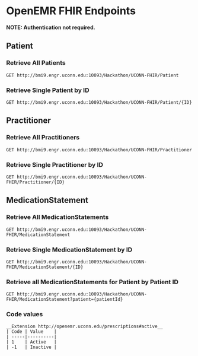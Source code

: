 # OpenEMR FHIR Endpoints

__NOTE: Authentication not required.__

## Patient

### Retrieve All Patients

    GET http://bmi9.engr.uconn.edu:10093/Hackathon/UCONN-FHIR/Patient

### Retrieve Single Patient by ID

    GET http://bmi9.engr.uconn.edu:10093/Hackathon/UCONN-FHIR/Patient/{ID}

## Practitioner

### Retrieve All Practitioners

    GET http://bmi9.engr.uconn.edu:10093/Hackathon/UCONN-FHIR/Practitioner

### Retrieve Single Practitioner by ID

    GET http://bmi9.engr.uconn.edu:10093/Hackathon/UCONN-FHIR/Practitioner/{ID}

## MedicationStatement

### Retrieve All MedicationStatements

    GET http://bmi9.engr.uconn.edu:10093/Hackathon/UCONN-FHIR/MedicationStatement

### Retrieve Single MedicationStatement by ID

    GET http://bmi9.engr.uconn.edu:10093/Hackathon/UCONN-FHIR/MedicationStatement/{ID}

### Retrieve all MedicationStatements for Patient by Patient ID

    GET http://bmi9.engr.uconn.edu:10093/Hackathon/UCONN-FHIR/MedicationStatement?patient={patientId}

### Code values

    __Extension http://openemr.uconn.edu/prescriptions#active__
    | Code | Value    |
    | -----|----------|
    | 1    | Active   |
    | -1   | Inactive |
